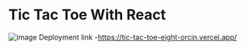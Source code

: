 # Tic Tac Toe With React
![image](https://github.com/Deepakbst1/Tic-tac-toe/assets/91386273/5834df21-fe0c-4c76-b054-2e176a7f2d14)
Deployment link -https://tic-tac-toe-eight-orcin.vercel.app/
